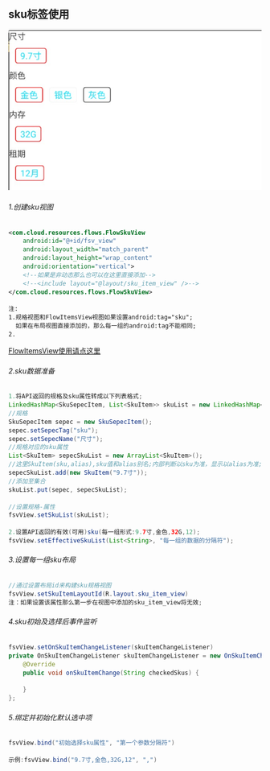 sku标签使用
----
![images](/images/sku_img.png)

###### 1.创建sku视图
```xml
<com.cloud.resources.flows.FlowSkuView
    android:id="@+id/fsv_view"
    android:layout_width="match_parent"
    android:layout_height="wrap_content"
    android:orientation="vertical">
    <!--如果是非动态那么也可以在这里直接添加-->
    <!--<include layout="@layout/sku_item_view" />-->
</com.cloud.resources.flows.FlowSkuView>

注:
1.规格视图和FlowItemsView视图如果设置android:tag="sku";
  如果在布局视图直接添加的，那么每一组的android:tag不能相同;
2.
```
[FlowItemsView使用请点这里](/docs/tag_list_122.md)

###### 2.sku数据准备
```java
1.将API返回的规格及sku属性转成以下列表格式;
LinkedHashMap<SkuSepecItem, List<SkuItem>> skuList = new LinkedHashMap<SkuSepecItem, List<SkuItem>>();
//规格
SkuSepecItem sepec = new SkuSepecItem();
sepec.setSepecTag("sku");
sepec.setSepecName("尺寸");
//规格对应的sku属性
List<SkuItem> sepecSkuList = new ArrayList<SkuItem>();
//这里SkuItem(sku,alias),sku值和alias别名;内部判断以sku为准，显示以alias为准;
sepecSkuList.add(new SkuItem("9.7寸"));
//添加至集合
skuList.put(sepec, sepecSkuList);

//设置规格-属性
fsvView.setSkuList(skuList);

2.设置API返回的有效(可用)sku(每一组形式:9.7寸,金色,32G,12);
fsvView.setEffectiveSkuList(List<String>, "每一组的数据的分隔符");
```

###### 3.设置每一组sku布局
```java
//通过设置布局id来构建sku规格视图
fsvView.setSkuItemLayoutId(R.layout.sku_item_view)
注：如果设置该属性那么第一步在视图中添加的sku_item_view将无效;
```

###### 4.sku初始及选择后事件监听
```java
fsvView.setOnSkuItemChangeListener(skuItemChangeListener)
private OnSkuItemChangeListener skuItemChangeListener = new OnSkuItemChangeListener() {
    @Override
    public void onSkuItemChange(String checkedSkus) {

    }
};
```

###### 5.绑定并初始化默认选中项
```java
fsvView.bind("初始选择sku属性", "第一个参数分隔符")

示例:fsvView.bind("9.7寸,金色,32G,12", ",")
```

